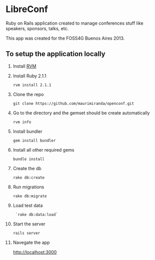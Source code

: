 LibreConf
========

Ruby on Rails application created to manage conferences stuff like speakers, sponsors, talks, etc.

This app was created for the FOSS4G Buenos Aires 2013.

To setup the application locally
--------------------------------

1. Install [RVM](https://rvm.io/)

2. Install Ruby 2.1.1

    `rvm install 2.1.1`

3. Clone the repo

    `git clone https://github.com/maurimiranda/openconf.git`

4. Go to the directory and the gemset should be create automatically

    `rvm info`

5. Install bundler

    `gem install bundler`

6. Install all other required gems
    
    `bundle install`

7. Create the db

    `rake db:create`

8. Run migrations

    `rake db:migrate`

9. Load test data

		`rake db:data:load`

10. Start the server
    
    `rails server`

11. Navegate the app

    [http://localhost:3000](http://localhost:3000)
